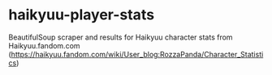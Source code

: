 # haikyuu-player-stats
BeautifulSoup scraper and results for Haikyuu character stats from Haikyuu.fandom.com (https://haikyuu.fandom.com/wiki/User_blog:RozzaPanda/Character_Statistics)
